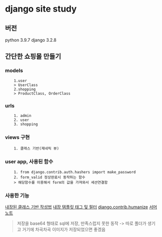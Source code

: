# django site study

## 버전

python 3.9.7
django 3.2.8

## 간단한 쇼핑몰 만들기

### models

        1.user
        > UserClass
        2.shopping
        > ProductClass, OrderClass

### urls

        1. admin
        2. user
        3. shopping

### views 구현

        1. 클래스 기반(제네릭 뷰)

### user app, 사용된 함수

        1. from django.contrib.auth.hashers import make_password
        2. form_valid 정상완료시 동작하는 함수
        > 해당함수를 이용해서 form의 값을 가져와서 세션연결함

### 사용한 기능

[내장된 클래스 기반 작성법](https://docs.djangoproject.com/en/4.0/topics/class-based-views/generic-display/#built-in-class-based-generic-views)
[내장 템플릿 태그 및 필터](https://docs.djangoproject.com/en/4.0/ref/templates/builtins/)
[django.contrib.humanize](https://docs.djangoproject.com/en/4.0/ref/contrib/humanize/)
[서머노트](https://summernote.org/getting-started/#requires-html5-doctype)

> 저장을 base64 형태로 sql에 저장, 만족스럽지 못한 동작 -> 따로 폴더가 생기고 거기에 차곡차곡 이미지가 저장되었으면 좋겠음
